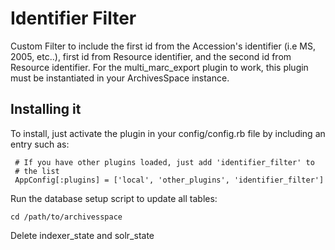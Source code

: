 # Identifier Filter

Custom Filter to include the first id from the Accession's identifier (i.e MS, 2005, etc..), first id from Resource identifier, and the second id from Resource identifier.
For the multi_marc_export plugin to work, this plugin must be instantiated in your ArchivesSpace instance. 

## Installing it

To install, just activate the plugin in your config/config.rb file by
including an entry such as:

     # If you have other plugins loaded, just add 'identifier_filter' to
     # the list
     AppConfig[:plugins] = ['local', 'other_plugins', 'identifier_filter']
	 
Run the database setup script to update all tables:

    cd /path/to/archivesspace
    
Delete indexer_state and solr_state 

